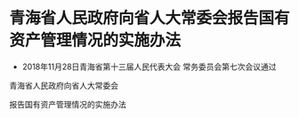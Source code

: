 # 青海省人民政府向省人大常委会报告国有资产管理情况的实施办法

- 2018年11月28日青海省第十三届人民代表大会
  常务委员会第七次会议通过

<!-- INFO END -->

青海省人民政府向省人大常委会

报告国有资产管理情况的实施办法
